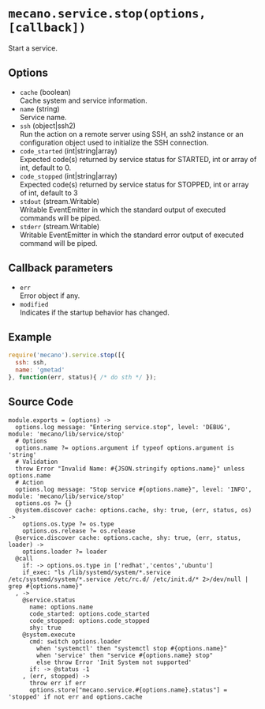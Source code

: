 
# `mecano.service.stop(options, [callback])`

Start a service.

## Options

*   `cache` (boolean)   
    Cache system and service information.   
*   `name` (string)   
    Service name.   
*   `ssh` (object|ssh2)   
    Run the action on a remote server using SSH, an ssh2 instance or an
    configuration object used to initialize the SSH connection.   
*   `code_started` (int|string|array)   
    Expected code(s) returned by service status for STARTED, int or array of
    int, default to 0.   
*   `code_stopped` (int|string|array)   
    Expected code(s) returned by service status for STOPPED, int or array of 
    int, default to 3   
*   `stdout` (stream.Writable)   
    Writable EventEmitter in which the standard output of executed commands will
    be piped.   
*   `stderr` (stream.Writable)   
    Writable EventEmitter in which the standard error output of executed command
    will be piped.   

## Callback parameters

*   `err`   
    Error object if any.   
*   `modified`   
    Indicates if the startup behavior has changed.   

## Example

```js
require('mecano').service.stop([{
  ssh: ssh,
  name: 'gmetad'
}, function(err, status){ /* do sth */ });
```

## Source Code

    module.exports = (options) ->
      options.log message: "Entering service.stop", level: 'DEBUG', module: 'mecano/lib/service/stop'
      # Options
      options.name ?= options.argument if typeof options.argument is 'string'
      # Validation
      throw Error "Invalid Name: #{JSON.stringify options.name}" unless options.name
      # Action
      options.log message: "Stop service #{options.name}", level: 'INFO', module: 'mecano/lib/service/stop'
      options.os ?= {}
      @system.discover cache: options.cache, shy: true, (err, status, os) -> 
        options.os.type ?= os.type
        options.os.release ?= os.release
      @service.discover cache: options.cache, shy: true, (err, status, loader) -> 
        options.loader ?= loader
      @call
        if: -> options.os.type in ['redhat','centos','ubuntu']
        if_exec: "ls /lib/systemd/system/*.service /etc/systemd/system/*.service /etc/rc.d/ /etc/init.d/* 2>/dev/null | grep #{options.name}"
      , ->
        @service.status
          name: options.name
          code_started: options.code_started
          code_stopped: options.code_stopped
          shy: true
        @system.execute
          cmd: switch options.loader
            when 'systemctl' then "systemctl stop #{options.name}"
            when 'service' then "service #{options.name} stop"
            else throw Error 'Init System not supported'
          if: -> @status -1
        , (err, stopped) ->
          throw err if err
          options.store["mecano.service.#{options.name}.status"] = 'stopped' if not err and options.cache
